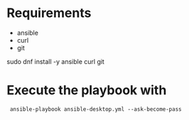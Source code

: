 # Requirements

 - ansible
 - curl
 - git

sudo dnf install -y ansible curl git


# Execute the playbook with

```
 ansible-playbook ansible-desktop.yml --ask-become-pass
```
